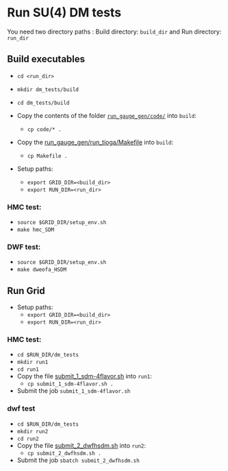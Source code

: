 # Run SU(4) DM tests
You need two directory paths : Build directory: `build_dir` and Run directory: `run_dir`
## Build executables
- `cd <run_dir>`
- `mkdir dm_tests/build`
- `cd dm_tests/build`
- Copy the contents of the folder [`run_gauge_gen/code/`](https://github.com/vmos1/su4_dm_grid_lsd/tree/main/run_gauge_gen/code) into `build`: 
  - `cp code/* .`
- Copy the [run_gauge_gen/run_tioga/Makefile](https://github.com/vmos1/su4_dm_grid_lsd/blob/main/run_gauge_gen/run_tioga/Makefile) into `build`: 
  - `cp Makefile .`

- Setup paths:
  - `export GRID_DIR=<build_dir>`
  - `export RUN_DIR=<run_dir>`
### HMC test: 
- `source $GRID_DIR/setup_env.sh`
- `make hmc_SDM`
### DWF test: 
- `source $GRID_DIR/setup_env.sh`
- `make dweofa_HSDM`


## Run Grid

- Setup paths:
  - `export GRID_DIR=<build_dir>`
  - `export RUN_DIR=<run_dir>`

### HMC test:
- `cd $RUN_DIR/dm_tests`
- `mkdir run1`
- `cd run1`
- Copy the file [submit_1_sdm-4flavor.sh](https://github.com/vmos1/su4_dm_grid_lsd/blob/main/run_gauge_gen/run_tioga/submit_1_sdm-4flavor.sh) into `run1`:
  - `cp submit_1_sdm-4flavor.sh .`
- Submit the job `submit_1_sdm-4flavor.sh`

### dwf test
- `cd $RUN_DIR/dm_tests`
- `mkdir run2`
- `cd run2`
- Copy the file [submit_2_dwfhsdm.sh](https://github.com/vmos1/su4_dm_grid_lsd/blob/main/run_gauge_gen/run_tioga/submit_2_dwf-hsdm.sh) into `run2`:
  - `cp submit_2_dwfhsdm.sh .`
- Submit the job `sbatch submit_2_dwfhsdm.sh`
